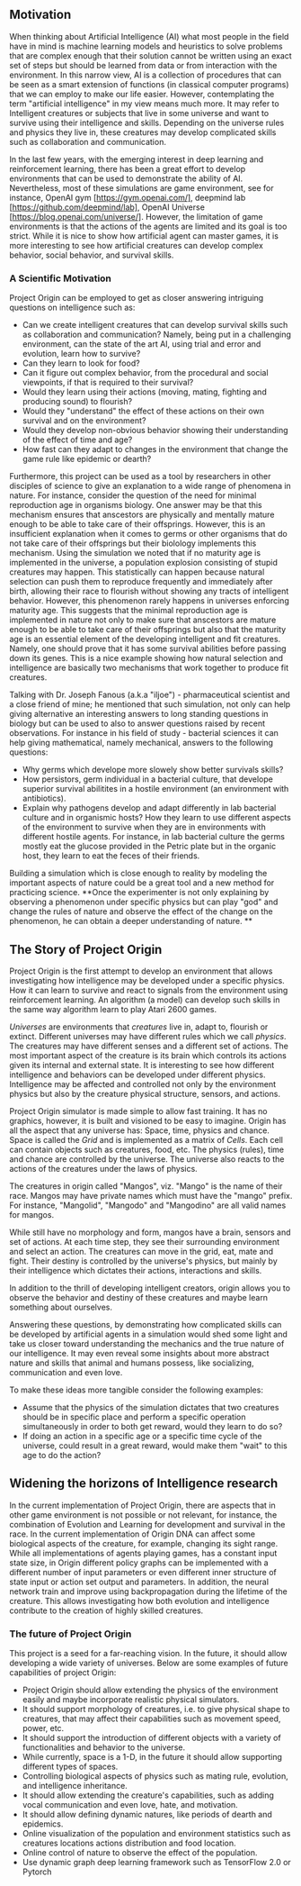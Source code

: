 ## Motivation

When thinking about Artificial Intelligence (AI) what most people in the field have in mind is machine learning models and 
heuristics to solve problems that are complex enough that their solution cannot be written using an exact set of steps but 
should be learned from data or from interaction with the environment.
In this narrow view, AI is a collection of procedures that can be seen as a smart extension of functions (in classical computer programs) that we can employ to make our life easier.
However, contemplating the term "artificial intelligence" in my view means much more. 
It may refer to Intelligent creatures or subjects that live in some universe and want to survive using their intelligence and skills.
Depending on the universe rules and physics they live in, these creatures may develop complicated skills such as collaboration and communication.

In the last few years, with the emerging interest in deep learning and reinforcement learning, there has been a great effort to develop environments
that can be used to demonstrate the ability of AI.
Nevertheless, most of these simulations are game environment, see for instance, OpenAI gym [https://gym.openai.com/], deepmind lab [https://github.com/deepmind/lab], OpenAI Universe [https://blog.openai.com/universe/].
However, the limitation of game environments is that the actions of the agents are limited and its goal is too strict.
While it is nice to show how artificial agent can master games, it is more interesting to see  how artificial creatures can develop
complex behavior, social behavior, and survival skills.

### A Scientific Motivation
Project Origin can be employed to get as closer answering intriguing questions on intelligence such as:
 - Can we create intelligent creatures that can develop survival skills such as collaboration and communication?
Namely, being put in a challenging environment, can the state of the art AI, using trial and error and evolution, 
learn how to survive?
- Can they learn to look for food?
- Can it figure out complex behavior, from the procedural and social viewpoints, if that is required to their survival?  
- Would they learn using their actions (moving, mating, fighting and producing sound) to flourish?
- Would they "understand" the effect of these actions on their own survival and on the environment? 
- Would they develop non-obvious behavior showing their understanding of the effect of time and age?
- How fast can they adapt to changes in the environment that change the game rule like epidemic or dearth?  

Furthermore, this project can be used as a tool by researchers in other disciples of science to give an explanation to a wide range of phenomena in nature.
For instance, consider the question of the need for minimal reproduction age in organisms biology.
One answer may be that this mechanism ensures that anscestors are physically and mentally mature enough to be able to take care of their offsprings. 
However, this is an insufficient explanation when it comes to germs or other organisms that do not take care of their offsprings but their biolology implements this mechanism.
Using the simulation we noted that if no maturity age is implemented in the universe, a population explosion consisting of stupid creatures may happen.
This statistically can happen because natural selection can push them to reproduce frequently and immediately after birth, allowing their race to flourish without showing any tracts of intelligent behavior.
However, this phenomenon rarely happens in universes enforcing maturity age.
This suggests that the minimal reproduction age is implemented in nature not only to make sure that anscestors are mature enough to be able to take care of their offsprings but also that the maturity age is an essential element of the developing intelligent and fit creatures. Namely, one should prove that it has some survival abilities before passing down its genes.
This is a nice example showing how natural selection and intelligence are basically two mechanisms that work together to produce fit creatures.

Talking with Dr. Joseph Fanous (a.k.a "iljoe") - pharmaceutical scientist and a close friend of mine; he mentioned that such simulation, not only can help giving alternative an interesting answers to long standing questions in biology but can be used to also to answer questions raised by recent observations. For instance in his field of study - bacterial sciences it can help giving mathematical, namely mechanical, answers to the following questions:
- Why germs which develope more slowely show better survivals skills?
- How persistors, germ individual in a bacterial culture, that develope superior survival abilitites in a hostile environment (an environment with antibiotics).
- Explain why pathogens develop and adapt differently in lab bacterial culture and in organismic hosts? How they learn to use different aspects of the environment to survive when they are in environments with different hostile agents. For instance, in lab bacterial culture the germs mostly eat the glucose provided in the Petric plate but in the organic host, they learn to eat the feces of their friends.

Building a simulation which is close enough to reality by modeling the important aspects of nature could be a great tool and a new method for practicing science. 
**Once the experimenter is not only explaining by observing a phenomenon under specific physics but can play "god" and change the rules of nature and observe the effect of the change on the phenomenon, he can obtain a deeper understanding of nature. **

## The Story of Project Origin

Project Origin is the first attempt to develop an environment that allows investigating how intelligence may be developed under a specific physics.
How it can learn to survive and react to signals from the environment using reinforcement learning.
An algorithm (a model) can develop such skills in the same way algorithm learn to play Atari 2600 games. 

*Universes* are environments that *creatures* live in, adapt to, flourish or extinct.
Different universes may have different rules which we call *physics*. 
The creatures may have different senses and a different set of actions.
The most important aspect of the creature is its brain which controls its actions given its internal and external state.
It is interesting to see how different intelligence and behaviors can be developed under different physics.
Intelligence may be affected and controlled not only by the environment physics but also by the creature physical structure, sensors, and actions.

Project Origin simulator is made simple to allow fast training.
It has no graphics, however, it is built and visioned to be easy to imagine.
Origin has all the aspect that any universe has: Space, time, physics and chance.
Space is called the *Grid* and is implemented as a matrix of *Cells*.
Each cell can contain objects such as creatures, food, etc.
The physics (rules), time and chance are controlled by the universe. The universe also reacts to the actions of the creatures under the laws of physics. 

The creatures in origin called "Mangos", viz. "Mango" is the name of their race.
Mangos may have private names which must have the "mango" prefix. 
For instance, "Mangolid", "Mangodo" and "Mangodino" are all valid names for mangos.

While still have no morphology and form, mangos have a brain, sensors and set of actions.
At each time step, they see their surrounding environment and select an action.
The creatures can move in the grid, eat, mate and fight.
Their destiny is controlled by the universe's physics, but mainly by their intelligence which dictates their actions, interactions and skills.

In addition to the thrill of developing intelligent creators, origin allows you to observe the behavior and destiny of these creatures and maybe learn something about ourselves.

Answering these questions, by demonstrating how complicated skills can be developed by artificial agents in a simulation
would shed some light and take us closer toward understanding the mechanics and the true nature of our intelligence.
It may even reveal some insights about more abstract nature and skills that animal and humans possess, like socializing, communication and even love. 

To make these ideas more tangible consider the following examples: 
- Assume that the physics of the simulation dictates that two creatures should be in specific place and perform 
a specific operation simultaneously in order to both get reward, would they learn to do so?
- If doing an action in a specific age or a specific time cycle of the universe, could result in a great reward, would make them "wait" to this age to do the action?

## Widening the horizons of Intelligence research
In the current implementation of Project Origin, there are aspects that in other game environment is not possible or not relevant, for instance, the combination of Evolution and Learning for development and survival in the race.
In the current implementation of Origin DNA can affect some biological aspects of the creature, for example, changing its sight range.
While all implementations of agents playing games, has a constant input state size, in Origin different policy graphs can be implemented with a different number of input parameters or even different inner structure of state input or action set output and parameters.
In addition, the neural network train and improve using backpropagation during the lifetime of the creature.
This allows investigating how both evolution and intelligence contribute to the creation of highly skilled creatures.

### The future of Project Origin
This project is a seed for a far-reaching vision. In the future, it should allow developing a wide variety of universes. Below are some examples of future capabilities of project Origin:

- Project Origin should allow extending the physics of the environment easily and maybe incorporate realistic physical simulators.
- It should support morphology of creatures, i.e. to give physical shape to creatures, that may affect their capabilities such as movement speed, power, etc.
- It should support the introduction of different objects with a variety of functionalities and behavior to the universe.
- While currently, space is a 1-D, in the future it should allow supporting different types of spaces.
- Controlling biological aspects of physics such as mating rule, evolution, and intelligence inheritance.
- It should allow extending the creature's capabilities, such as adding vocal communication and even love, hate, and motivation.
- It should allow defining dynamic natures, like periods of dearth and epidemics. 
- Online visualization of the population and environment statistics such as creatures locations actions distribution and food location.
- Online control of nature to observe the effect of the population. 
- Use dynamic graph deep learning framework such as TensorFlow 2.0 or Pytorch
